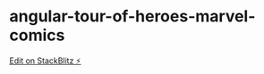 # angular-tour-of-heroes-marvel-comics

[Edit on StackBlitz ⚡️](https://stackblitz.com/edit/angular-tour-of-heroes-marvel-comics)